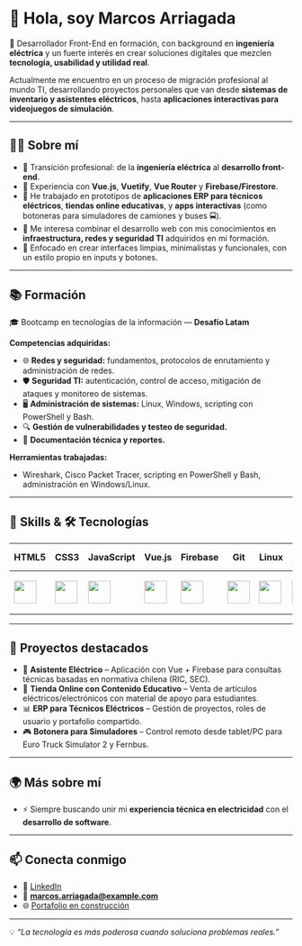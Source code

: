 # 👋 Hola, soy Marcos Arriagada  

🚀 Desarrollador Front-End en formación, con background en **ingeniería eléctrica** y un fuerte interés en crear soluciones digitales que mezclen **tecnología, usabilidad y utilidad real**.  

Actualmente me encuentro en un proceso de migración profesional al mundo TI, desarrollando proyectos personales que van desde **sistemas de inventario y asistentes eléctricos**, hasta **aplicaciones interactivas para videojuegos de simulación**.  

---

## 🧑‍💻 Sobre mí  
- 🔹 Transición profesional: de la **ingeniería eléctrica** al **desarrollo front-end**.  
- 🔹 Experiencia con **Vue.js**, **Vuetify**, **Vue Router** y **Firebase/Firestore**.  
- 🔹 He trabajado en prototipos de **aplicaciones ERP para técnicos eléctricos**, **tiendas online educativas**, y **apps interactivas** (como botoneras para simuladores de camiones y buses 🚍).  
- 🔹 Me interesa combinar el desarrollo web con mis conocimientos en **infraestructura, redes y seguridad TI** adquiridos en mi formación.  
- 🔹 Enfocado en crear interfaces limpias, minimalistas y funcionales, con un estilo propio en inputs y botones.  

---

## 📚 Formación  
🎓 Bootcamp en tecnologías de la información — **Desafío Latam**  

**Competencias adquiridas:**  
- 🌐 **Redes y seguridad:** fundamentos, protocolos de enrutamiento y administración de redes.  
- 🛡️ **Seguridad TI:** autenticación, control de acceso, mitigación de ataques y monitoreo de sistemas.  
- 🖥️ **Administración de sistemas:** Linux, Windows, scripting con PowerShell y Bash.  
- 🔍 **Gestión de vulnerabilidades y testeo de seguridad.**  
- 📑 **Documentación técnica y reportes.**  

**Herramientas trabajadas:**  
- Wireshark, Cisco Packet Tracer, scripting en PowerShell y Bash, administración en Windows/Linux.  

---

## 🚀 Skills & 🛠️ Tecnologías

| HTML5 | CSS3 | JavaScript | Vue.js | Firebase | Git | Linux | VS Code | Bash | PowerShell | Wireshark | Packet Tracer |
|-------|------|------------|--------|----------|-----|-------|---------|------|------------|-----------|---------------|
| <img src="https://cdn.jsdelivr.net/gh/devicons/devicon/icons/html5/html5-original.svg" width="40"/> | <img src="https://cdn.jsdelivr.net/gh/devicons/devicon/icons/css3/css3-original.svg" width="40"/> | <img src="https://cdn.jsdelivr.net/gh/devicons/devicon/icons/javascript/javascript-original.svg" width="40"/> | <img src="https://cdn.jsdelivr.net/gh/devicons/devicon/icons/vuejs/vuejs-original.svg" width="40"/> | <img src="https://cdn.jsdelivr.net/gh/devicons/devicon/icons/firebase/firebase-plain.svg" width="40"/> | <img src="https://cdn.jsdelivr.net/gh/devicons/devicon/icons/git/git-original.svg" width="40"/> | <img src="https://cdn.jsdelivr.net/gh/devicons/devicon/icons/linux/linux-original.svg" width="40"/> | <img src="https://cdn.jsdelivr.net/gh/devicons/devicon/icons/vscode/vscode-original.svg" width="40"/> | <img src="https://cdn.jsdelivr.net/gh/devicons/devicon/icons/bash/bash-original.svg" width="40"/> | <img src="https://upload.wikimedia.org/wikipedia/commons/2/2f/PowerShell_5.0_icon.png" width="40"/> | <img src="https://upload.wikimedia.org/wikipedia/commons/thumb/d/df/Wireshark_icon.svg/2048px-Wireshark_icon.svg.png" width="40"/> | <img src="https://packet-tracer-win.com/images/uploads/2023-12-29/icon-block-doaqi.png" width="70"/> |

---

## 📌 Proyectos destacados
- 🔧 **Asistente Eléctrico** – Aplicación con Vue + Firebase para consultas técnicas basadas en normativa chilena (RIC, SEC).  
- 🛒 **Tienda Online con Contenido Educativo** – Venta de artículos eléctricos/electrónicos con material de apoyo para estudiantes.  
- 📊 **ERP para Técnicos Eléctricos** – Gestión de proyectos, roles de usuario y portafolio compartido.  
- 🎮 **Botonera para Simuladores** – Control remoto desde tablet/PC para Euro Truck Simulator 2 y Fernbus.  

---

## 🌍 Más sobre mí 
- ⚡ Siempre buscando unir mi **experiencia técnica en electricidad** con el **desarrollo de software**.  

---

## 📫 Conecta conmigo
- 💼 [LinkedIn](https://www.linkedin.com/in/marcos-arriagada-866743339/)
- 📧 **marcos.arriagada@example.com**
- 🌐 [Portafolio en construcción](#)  

---

💡 *“La tecnología es más poderosa cuando soluciona problemas reales.”*  

